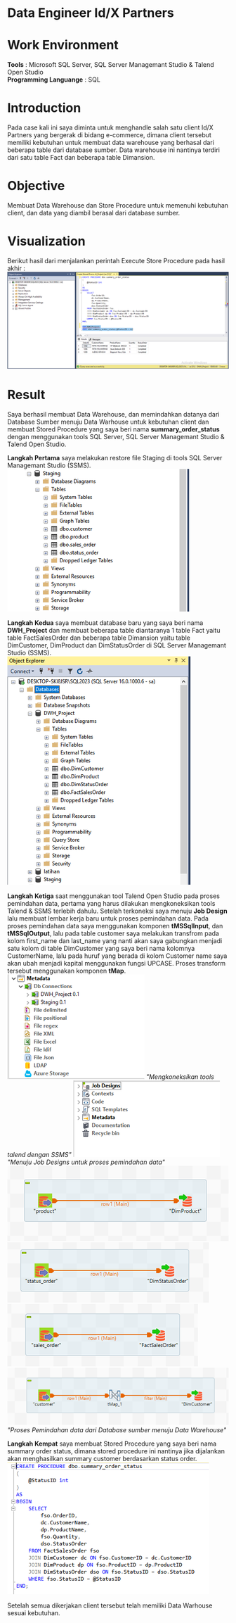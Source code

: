 # Data Engineer Id/X Partners

# Work Environment
**Tools** : Microsoft SQL Server, SQL Server Managemant Studio & Talend Open Studio  <br>
**Programming Languange** : SQL <br>

# Introduction
Pada case kali ini saya diminta untuk menghandle salah satu client Id/X Partners yang bergerak di bidang e-commerce, dimana client tersebut memiliki kebutuhan untuk membuat data warehouse yang berhasal dari beberapa table dari database sumber. Data warehouse ini nantinya terdiri dari satu table Fact dan beberapa table Dimansion.

# Objective
Membuat Data Warehouse dan Store Procedure untuk memenuhi kebutuhan client, dan data yang diambil berasal dari database sumber.

# Visualization
Berikut hasil dari menjalankan perintah Execute Store Procedure pada hasil akhir :
![Final](Final.PNG)

# Result
Saya berhasil membuat Data Warehouse, dan memindahkan datanya dari Database Sumber menuju Data Warhouse untuk kebutuhan client dan membuat Stored Procedure yang saya beri nama **summary_order_status** dengan menggunakan tools SQL Server, SQL Server Managemant Studio & Talend Open Studio. 

**Langkah Pertama** saya melakukan restore file Staging di tools SQL Server Managemant Studio (SSMS).
![Langkah_Pertama](Pic_Langkah_Pertama.PNG)

**Langkah Kedua** saya membuat database baru yang saya beri nama **DWH_Project** dan membuat beberapa table diantaranya 1 table Fact yaitu table FactSalesOrder dan beberapa table Dimansion yaitu table DimCustomer, DimProduct dan DimStatusOrder di SQL Server Managemant Studio (SSMS).
![Langkah_Kedua](Pic_Langkah_Kedua.PNG)

**Langkah Ketiga** saat menggunakan tool Talend Open Studio pada proses pemindahan data, pertama yang harus dilakukan mengkoneksikan tools Talend & SSMS terlebih dahulu. Setelah terkoneksi saya menuju **Job Design** lalu membuat lembar kerja baru untuk proses pemindahan data. Pada proses pemindahan data saya menggunakan komponen **tMSSqlInput**, dan **tMSSqlOutput**, lalu pada table customer saya melakukan transfrom pada kolom first_name dan last_name yang nanti akan saya gabungkan menjadi satu kolom di table DimCustomer yang saya beri nama kolomnya CustomerName, lalu pada huruf yang berada di kolom Customer name saya akan ubah menjadi kapital menggunakan fungsi UPCASE. Proses transform tersebut menggunakan komponen **tMap**.
![Langkah_Ketiga_Bag.1](Pic_Langkah_Ketiga_Bag.1.PNG)
_"Mengkoneksikan tools talend dengan SSMS"_
![Langkah_Ketiga_Bag.2](Pic_Langkah_Ketiga_Bag.2.PNG)
_"Menuju Job Designs untuk proses pemindahan data"_
![Langkah_Ketiga_Bag.3](Pic_Langkah_Ketiga_Bag.3.PNG)
![Langkah_Ketiga_Bag.4](Pic_Langkah_Ketiga_Bag.4.PNG)
![Langkah_Ketiga_Bag.6](Pic_Langkah_Ketiga_Bag.6.PNG)
![Langkah_Ketiga_Bag.5](Pic_Langkah_Ketiga_Bag.5.PNG)
_"Proses Pemindahan data dari Database sumber menuju Data Warehouse"_

**Langkah Kempat** saya membuat Stored Procedure yang saya beri nama summary order status, dimana stored procedure ini nantinya jika dijalankan akan menghasilkan summary customer berdasarkan status order.
![Langkah_Keempat](Pic_Langkah_Keempat.PNG)

Setelah semua dikerjakan client tersebut telah memiliki Data Warhouse sesuai kebutuhan.